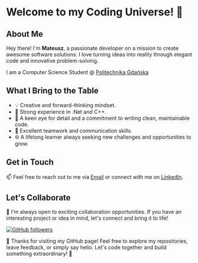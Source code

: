 # Welcome to my Coding Universe! 👋

## About Me
Hey there! I'm **Mateusz**, a passionate developer on a mission to create awesome software solutions. I love turning ideas into reality through elegant code and innovative problem-solving.

 I am a Computer Science Student @ [Politechnika Gdańska](https://eti.pg.edu.pl/) 

## What I Bring to the Table
- 💡 Creative and forward-thinking mindset.
- 🚀 Strong experience in .Net and C++.
- 🎯 A keen eye for detail and a commitment to writing clean, maintainable code.
- 🤝 Excellent teamwork and communication skills.
- 🌐 A lifelong learner always seeking new challenges and opportunities to grow.

## Get in Touch

📫 Feel free to reach out to me via [Email](mailto:matinowak24@gmail.com) or connect with me on [LinkedIn](https://linkedin.com/in/mati-nowak).

## Let's Collaborate
🤝 I'm always open to exciting collaboration opportunities. If you have an interesting project or idea in mind, let's connect and bring it to life!

[![GitHub followers](https://img.shields.io/github/followers/matowaty?label=Follow&style=social)](https://github.com/matowaty)

🎉 Thanks for visiting my GitHub page! Feel free to explore my repositories, leave feedback, or simply say hello. Let's code together and build something extraordinary! 🚀
